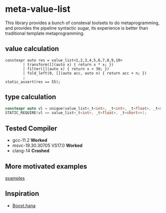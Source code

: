 # meta-value-list
This library provides a bunch of consteval toolsets to do metaprogramming,
and provides the pipeline syntactic sugar, 
its experience is better than traditional template metaprogramming.

## value calculation
```
constexpr auto res = value_list<1,2,3,4,5,6,7,8,9,10>
        | transform([](auto x) { return x * x; })
        | filter([](auto x) { return x < 30; })
        | fold_left(0, [](auto acc, auto n) { return acc + n; })
        ;
static_assert(res == 55);
```

## type calculation
```cpp
constexpr auto vl = unique(value_list<_t<int>, _t<int>, _t<float>, _t<short>>);
STATIC_REQUIRE(vl == value_list<_t<int>, _t<float>, _t<short>>);
```

## Tested Compiler
- gcc-11.2 **Worked**
- msvc-19.30.30705 VS17.0 **Worked**
- clang-14 **Crashed**

## More motivated examples
[examples](examples/README.md)

## Inspiration
- [Boost.hana](https://www.boost.org/doc/libs/1_61_0/libs/hana/doc/html/index.html)